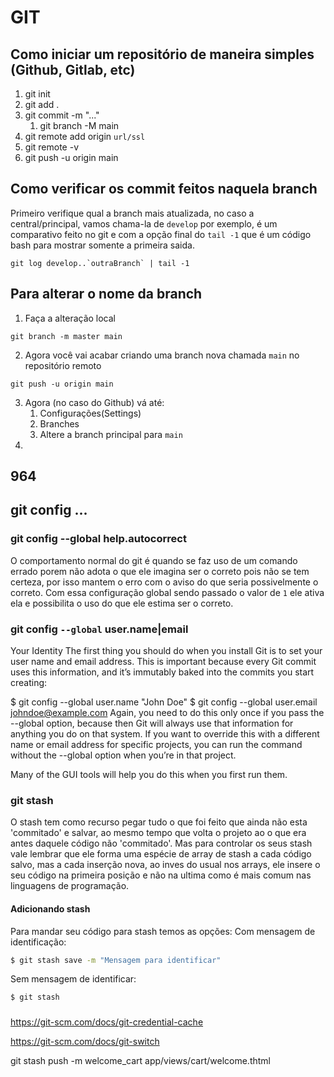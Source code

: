 # GIT

## Como iniciar um repositório de maneira simples (Github, Gitlab, etc)

1. git init
2. git add .
3. git commit -m "..."
   1. git branch -M main
4. git remote add origin `url/ssl`
5. git remote -v
6. git push -u origin main

## Como verificar os commit feitos naquela branch

Primeiro verifique qual a branch mais atualizada, no caso a central/principal, vamos chama-la de `develop` por exemplo, é um comparativo feito no git e com a opção final do `tail -1` que é um código bash para mostrar somente a primeira saida.

```
git log develop..`outraBranch` | tail -1
```

## Para alterar o nome da branch

1. Faça a alteração local

```
git branch -m master main
```

2. Agora você vai acabar criando uma branch nova chamada `main` no repositório remoto

```
git push -u origin main
```

3. Agora (no caso do Github) vá até:
   1. Configurações(Settings)
   2. Branches
   3. Altere a branch principal para `main`
4. 

## 964

## git config ...

### git config --global help.autocorrect
O comportamento normal do git é quando se faz uso de um comando errado porem não adota o que ele imagina ser o correto pois não se tem certeza, por isso mantem o erro com o aviso do que seria possivelmente o correto.
Com essa configuração global sendo passado o valor de `1` ele ativa ela e possibilita o uso do que ele estima ser o correto.


### git config `--global` user.name|email

Your Identity
The first thing you should do when you install Git is to set your user name and email address. This is important because every Git commit uses this information, and it’s immutably baked into the commits you start creating:

$ git config --global user.name "John Doe"
$ git config --global user.email johndoe@example.com
Again, you need to do this only once if you pass the --global option, because then Git will always use that information for anything you do on that system. If you want to override this with a different name or email address for specific projects, you can run the command without the --global option when you’re in that project.

Many of the GUI tools will help you do this when you first run them.

### git stash

O stash tem como recurso pegar tudo o que foi feito que ainda não esta 'commitado' e salvar, ao mesmo tempo que volta o projeto ao o que era antes daquele código não 'commitado'.
Mas para controlar os seus stash vale lembrar que ele forma uma espécie de array de stash a cada código salvo, mas a cada inserção nova, ao inves do usual nos arrays, ele insere o seu código na primeira posição e não na ultima como é mais comum nas linguagens de programação.

#### Adicionando stash 
Para mandar seu código para stash temos as opções:
Com mensagem de identificação:
```bash
$ git stash save -m "Mensagem para identificar"
```
Sem mensagem de identificar:
```bash
$ git stash
```

### 


https://git-scm.com/docs/git-credential-cache

https://git-scm.com/docs/git-switch

git stash push -m welcome_cart app/views/cart/welcome.thtml